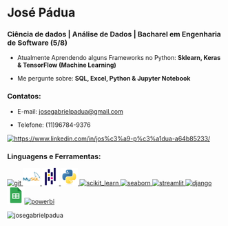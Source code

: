 <h1>José Pádua</h1>
<h3>Ciência de dados | Análise de Dados | Bacharel em Engenharia de Software (5/8)</h3>

* Atualmente Aprendendo alguns Frameworks no Python: **Sklearn, Keras & TensorFlow (Machine Learning)**

* Me pergunte sobre: **SQL, Excel, Python & Jupyter Notebook**
  
<h3 align="left">Contatos:</h3>

* E-mail: josegabrielpadua@gmail.com
 
* Telefone: (11)96784-9376
  
<p align="left">
<a href="https://www.linkedin.com/in/jos%C3%A9-p%C3%A1dua" target="blank"><img align="center" src="https://raw.githubusercontent.com/rahuldkjain/github-profile-readme-generator/master/src/images/icons/Social/linked-in-alt.svg" alt="https://www.linkedin.com/in/jos%c3%a9-p%c3%a1dua-a64b85233/" height="30" width="40" /></a>
</p>

<h3 align="left">Linguagens e Ferramentas:</h3>

<p align="left"> <a href="https://git-scm.com/" target="_blank" rel="noreferrer"> <img src="https://www.vectorlogo.zone/logos/git-scm/git-scm-icon.svg" alt="git" width="40" height="40"/> </a> <a href="https://www.mysql.com/" target="_blank" rel="noreferrer"> <img src="https://raw.githubusercontent.com/devicons/devicon/master/icons/mysql/mysql-original-wordmark.svg" alt="mysql" width="40" height="40"/> </a> <a href="https://pandas.pydata.org/" target="_blank" rel="noreferrer"> <img src="https://raw.githubusercontent.com/devicons/devicon/2ae2a900d2f041da66e950e4d48052658d850630/icons/pandas/pandas-original.svg" alt="pandas" width="40" height="40"/> </a> <a href="https://www.python.org" target="_blank" rel="noreferrer"> <img src="https://raw.githubusercontent.com/devicons/devicon/master/icons/python/python-original.svg" alt="python" width="40" height="40"/> </a> <a href="https://scikit-learn.org/" target="_blank" rel="noreferrer"> <img src="https://upload.wikimedia.org/wikipedia/commons/0/05/Scikit_learn_logo_small.svg" alt="scikit_learn" width="40" height="40"/> </a> <a href="https://seaborn.pydata.org/" target="_blank" rel="noreferrer"> <img src="https://seaborn.pydata.org/_images/logo-mark-lightbg.svg" alt="seaborn" width="40" height="40"/> </a> <a href="https://streamlit.io/" target="_blank" rel="noreferrer"> <img src="https://streamlit.io/images/brand/streamlit-logo-primary-colormark-darktext.svg" alt="streamlit" width="40" height="40"/> </a> <a href="https://www.djangoproject.com/" target="_blank" rel="noreferrer"> <img src="https://uxwing.com/wp-content/themes/uxwing/download/brands-and-social-media/django-icon.png" alt="django" width="40" height="40"/></a><a href="https://developers.google.com/sheets/api/guides/concepts" target="_blank" rel="noreferrer"><img src="https://raw.githubusercontent.com/github/explore/8f19e4dbbf13418dc1b1d58bb265953553c15a46/topics/google-sheets/google-sheets.png" alt="Google Sheets API" width="40" height="40"/></a><a href="https://powerbi.microsoft.com/" target="_blank" rel="noreferrer"><img src="https://powerbi.microsoft.com/pictures/application-logos/svg/powerbi.svg" alt="powerbi" width="40" height="40"/></a>
</p> <p align="left">

<p><img align="center" src="https://github-readme-stats.vercel.app/api/top-langs?username=josegabrielpadua&show_icons=true&theme=dracula&hide_border=true&locale=en&layout=compact" alt="josegabrielpadua" /></p>
